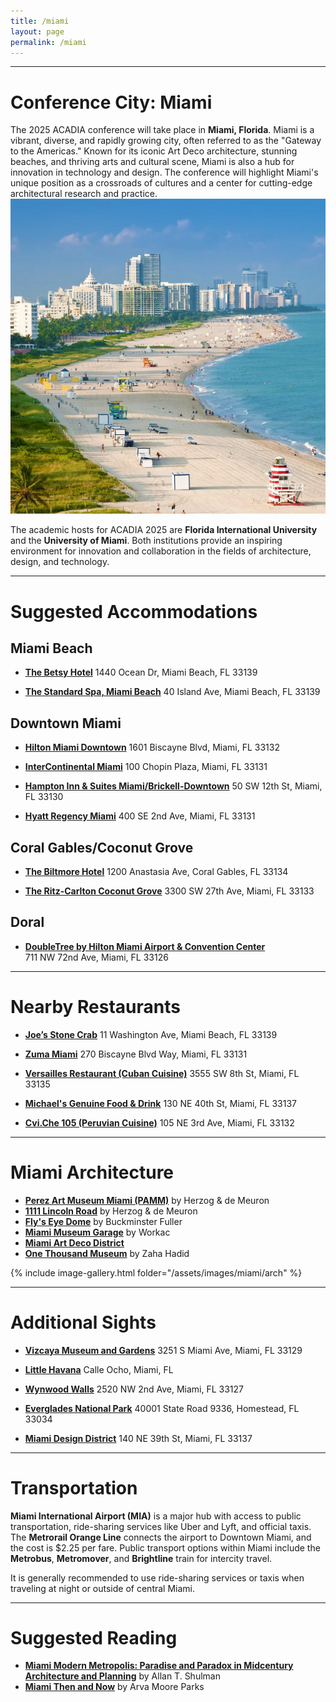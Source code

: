 ```yaml
---
title: /miami
layout: page
permalink: /miami
---
```

---

# Conference City: Miami  

The 2025 ACADIA conference will take place in **Miami, Florida**. Miami is a vibrant, diverse, and rapidly growing city, often referred to as the "Gateway to the Americas." Known for its iconic Art Deco architecture, stunning beaches, and thriving arts and cultural scene, Miami is also a hub for innovation in technology and design. The conference will highlight Miami's unique position as a crossroads of cultures and a center for cutting-edge architectural research and practice.  
![Miami](/assets/images/miami/Photo-16.png)

The academic hosts for ACADIA 2025 are **Florida International University** and the **University of Miami**. Both institutions provide an inspiring environment for innovation and collaboration in the fields of architecture, design, and technology.

---

# Suggested Accommodations  

## Miami Beach  

- **[The Betsy Hotel](https://www.thebetsyhotel.com/)**
  1440 Ocean Dr, Miami Beach, FL 33139  

- **[The Standard Spa, Miami Beach](https://www.standardhotels.com/26/properties/miami-beach)**
  40 Island Ave, Miami Beach, FL 33139  

## Downtown Miami  
- **[Hilton Miami Downtown](https://www.hilton.com/en/hotels/miadthf-hilton-miami-downtown/)**
  1601 Biscayne Blvd, Miami, FL 33132  

- **[InterContinental Miami](https://www.ihg.com/intercontinental/hotels/us/en/miami/miaha/hoteldetail)**
  100 Chopin Plaza, Miami, FL 33131  

- **[Hampton Inn & Suites Miami/Brickell-Downtown](https://www.hilton.com/en/hotels/miabvhx-hampton-suites-miami-brickell-downtown/)**
  50 SW 12th St, Miami, FL 33130  

- **[Hyatt Regency Miami](https://www.hyatt.com/hyatt-regency/en-US/miarm-hyatt-regency-miami)**
  400 SE 2nd Ave, Miami, FL 33131  

## Coral Gables/Coconut Grove  
- **[The Biltmore Hotel](https://www.biltmorehotel.com/)**
  1200 Anastasia Ave, Coral Gables, FL 33134  

- **[The Ritz-Carlton Coconut Grove](https://www.ritzcarlton.com/en/hotels/miami/coconut-grove)**
  3300 SW 27th Ave, Miami, FL 33133  

## Doral  
- **[DoubleTree by Hilton Miami Airport & Convention Center](https://www.hilton.com/en/hotels/miamadt-doubletree-miami-airport-and-convention-center/)**  
  711 NW 72nd Ave, Miami, FL 33126  

---

# Nearby Restaurants  

- **[Joe’s Stone Crab](https://www.joesstonecrab.com/)**
  11 Washington Ave, Miami Beach, FL 33139  

- **[Zuma Miami](https://www.zumarestaurant.com/)**
  270 Biscayne Blvd Way, Miami, FL 33131  

- **[Versailles Restaurant (Cuban Cuisine)](https://www.versaillesrestaurant.com/)**
  3555 SW 8th St, Miami, FL 33135  

- **[Michael's Genuine Food & Drink](https://www.michaelsgenuine.com/)**
  130 NE 40th St, Miami, FL 33137  

- **[Cvi.Che 105 (Peruvian Cuisine)](https://www.ceviche105.com/site/orderonline/)**
  105 NE 3rd Ave, Miami, FL 33132  

---

# Miami Architecture  

- **[Perez Art Museum Miami (PAMM)](https://www.pamm.org/)** by Herzog & de Meuron  
- **[1111 Lincoln Road](https://www.1111lincolnrd.com/)** by Herzog & de Meuron  
- **[Fly's Eye Dome](https://crystalbridges.org/architecture/flys-eye-dome/)** by Buckminster Fuller  
- **[Miami Museum Garage](https://www.miamidesigndistrict.com/listing/739/museum-garage/)** by Workac  
- **[Miami Art Deco District](https://www.mdpl.org/)**  
- **[One Thousand Museum](https://www.archdaily.com/934407/one-thousand-museum-zaha-hadid-architects)** by Zaha Hadid  


{% include image-gallery.html folder="/assets/images/miami/arch" %}

---

# Additional Sights  

- **[Vizcaya Museum and Gardens](https://vizcaya.org/)**
  3251 S Miami Ave, Miami, FL 33129  

- **[Little Havana](https://www.visitflorida.com/travel-ideas/articles/explore-little-havana-in-miami/)**
  Calle Ocho, Miami, FL  

- **[Wynwood Walls](https://www.thewynwoodwalls.com/)**
  2520 NW 2nd Ave, Miami, FL 33127  

- **[Everglades National Park](https://www.nps.gov/ever/index.htm)**
  40001 State Road 9336, Homestead, FL 33034  

- **[Miami Design District](https://www.miamidesigndistrict.net/)**
  140 NE 39th St, Miami, FL 33137  

---

# Transportation  

**Miami International Airport (MIA)** is a major hub with access to public transportation, ride-sharing services like Uber and Lyft, and official taxis. The **Metrorail Orange Line** connects the airport to Downtown Miami, and the cost is $2.25 per fare. Public transport options within Miami include the **Metrobus**, **Metromover**, and **Brightline** train for intercity travel.  

It is generally recommended to use ride-sharing services or taxis when traveling at night or outside of central Miami.  

---

# Suggested Reading  

- **[Miami Modern Metropolis: Paradise and Paradox in Midcentury Architecture and Planning](https://www.amazon.com/Miami-Modern-Metropolis-Midcentury-Architecture/dp/1890449512)** by Allan T. Shulman  
- **[Miami Then and Now](hhttps://www.amazon.com/Miami-Then-Now%C2%AE-Moore-Parks/dp/1909815071)** by Arva Moore Parks 